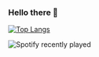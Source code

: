 ### Hello there 👋

[![Top Langs](https://github-readme-stats-git-masterrstaa-rickstaa.vercel.app/api/top-langs/?username=axelfrache&theme=transparent)](https://github.com/anuraghazra/github-readme-stats)

![Spotify recently played](https://spotify-recently-played-readme.vercel.app/api?user=21gkotrpjlxzbrv3k37z2y3ni&count=1)
<br>
<!---
![Anurag's GitHub stats](https://github-readme-stats.vercel.app/api?username=axelfrache&show_icons=true&theme=transparent)
-->
